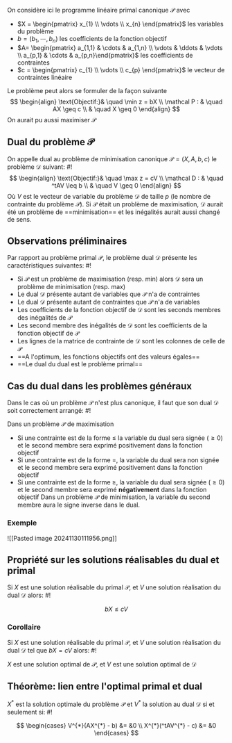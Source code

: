
On considère ici le programme linéaire primal canonique $\mathcal P$ avec
- $X = \begin{pmatrix} x_{1} \\ \vdots \\ x_{n} \end{pmatrix}$  les variables du problème
- $b = (b_{1}, \cdots ,b_{n})$ les coefficients de la fonction objectif
- $A= \begin{pmatrix} a_{1,1} & \cdots & a_{1,n} \\ \vdots & \ddots & \vdots \\ a_{p,1} & \cdots & a_{p,n}\end{pmatrix}$ les coefficients de contraintes
- $c = \begin{pmatrix} c_{1} \\ \vdots \\ c_{p} \end{pmatrix}$ le vecteur de contraintes linéaire

Le problème peut alors se formuler de la façon suivante
$$
\begin{align}
\text{Objectif:}& \quad \min z = bX  \\
\mathcal P : & \quad AX \geq c \\
& \quad X \geq 0
\end{align}
$$
On aurait pu aussi maximiser $\mathcal P$

## Dual du problème $\mathcal P$
On appelle dual au problème de minimisation canonique $\mathcal P = (X, A, b, c)$ le problème $\mathcal D$ suivant: #!
$$
\begin{align}
\text{Objectif:}& \quad \max z = cV  \\
\mathcal D : & \quad ^tAV \leq b \\
& \quad V \geq 0
\end{align}
$$
Où $V$ est le vecteur de variable du problème $\mathcal D$ de taille $p$ (le nombre de contrainte du problème $\mathcal P$). Si $\mathcal P$ était un problème de maximisation, $\mathcal D$ aurait été un problème de ==minimisation== et les inégalités aurait aussi changé de sens.

## Observations préliminaires
Par rapport au problème primal $\mathcal P$, le problème dual $\mathcal D$ présente les caractéristiques suivantes: #!

- Si $\mathcal P$ est un problème de maximisation (resp. min) alors $\mathcal D$ sera un problème de minimisation (resp. max)
- Le dual $\mathcal D$ présente autant de variables que $\mathcal P$ n'a de contraintes
- Le dual $\mathcal D$ présente autant de contraintes que $\mathcal P$ n'a de variables
- Les coefficients de la fonction objectif de $\mathcal D$ sont les seconds membres des inégalités de $\mathcal P$
- Les second membre des inégalités de $\mathcal D$ sont les coefficients de la fonction objectif de $\mathcal P$
- Les lignes de la matrice de contrainte de $\mathcal D$ sont les colonnes de celle de $\mathcal P$
- ==A l'optimum, les fonctions objectifs ont des valeurs égales==
- ==Le dual du dual est le problème primal==

## Cas du dual dans les problèmes généraux
Dans le cas où un problème $\mathcal P$ n'est plus canonique, il faut que son dual $\mathcal D$ soit correctement arrangé: #!

Dans un problème $\mathcal P$ de maximisation
- Si une contrainte est de la forme $\leq$ la variable du dual sera signée ($\geq 0$) et le second membre sera exprimé positivement dans la fonction objectif
- Si une contrainte est de la forme $=$, la variable du dual sera non signée et le second membre sera exprimé positivement dans la fonction objectif
- Si une contrainte est de la forme $\geq$, la variable du dual sera signée ($\geq 0$) et le second membre sera exprimé **négativement** dans la fonction objectif
Dans un problème $\mathcal P$ de minimisation, la variable du second membre aura le signe inverse dans le dual.

### Exemple
![[Pasted image 20241130111956.png]]

## Propriété sur les solutions réalisables du dual et primal
Si $X$ est une solution réalisable du primal $\mathcal P$, et $V$ une solution réalisation du dual $\mathcal D$ alors: #!

$$
bX  \leq cV
$$

### Corollaire
Si $X$ est une solution réalisable du primal $\mathcal P$, et $V$ une solution réalisation du dual $\mathcal D$ tel que $bX = cV$ alors: #!

$X$ est une solution optimal de $\mathcal P$, et $V$ est une solution optimal de $\mathcal D$


## Théorème: lien entre l'optimal primal et dual
$X^*$ est la solution optimale du problème $\mathcal P$ et $V^{*}$ la solution au dual $\mathcal D$ si et seulement si: #!

$$
\begin{cases}
V^{*}(AX^{*} - b) &= &0 \\
X^{*}(^tAV^{*} - c) &= &0
\end{cases}
$$

